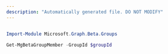 ```yaml
---
description: "Automatically generated file. DO NOT MODIFY"
---
```


```powershell

Import-Module Microsoft.Graph.Beta.Groups

Get-MgBetaGroupMember -GroupId $groupId

```